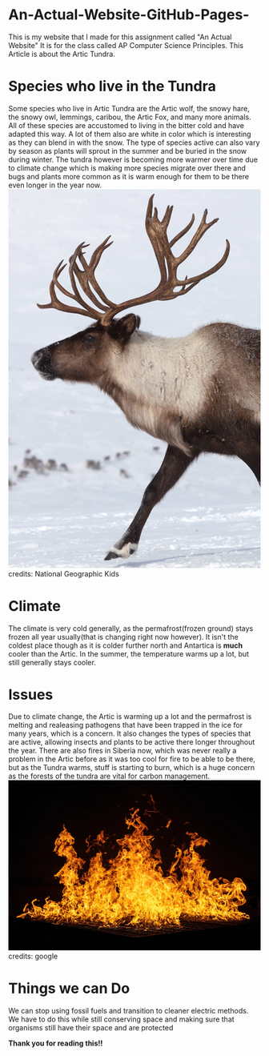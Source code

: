 # An-Actual-Website-GitHub-Pages-
This is my website that I made for this assignment called "An Actual Website" It is for the class called AP Computer Science Principles. This Article is about the Artic Tundra.
# Species who live in the Tundra
Some species who live in Artic Tundra are the Artic wolf, the snowy hare, the snowy owl, lemmings, caribou, the Artic Fox, and many more animals. All of these species are accustomed to living in the bitter cold and have adapted this way. A lot of them also are white in color which is interesting as they can blend in with the snow. The type of species active can also vary by season as plants will sprout in the summer and be buried in the snow during winter. The tundra however is becoming more warmer over time due to climate change which is making more species migrate over there and bugs and plants more common as it is warm enough for them to be there even longer in the year now.
![caribou](caribou.jpg)
credits: National Geographic Kids
# Climate
The climate is very cold generally, as the permafrost(frozen ground) stays frozen all year usually(that is changing right now however). It isn't the coldest place though as it is colder further north and Antartica is **much** cooler than the Artic. In the summer, the temperature warms up a lot, but still generally stays cooler.
# Issues
Due to climate change, the Artic is warming up a lot and the permafrost is melting and realeasing pathogens that have been trapped in the ice for many years, which is a concern. It also changes the types of species that are active, allowing insects and plants to be active there longer throughout the year. There are also fires in Siberia now, which was never really a problem in the Artic before as it was too cool for fire to be able to be there, but as the Tundra warms, stuff is starting to burn, which is a huge concern as the forests of the tundra are vital for carbon management.
![fire](fire.jpg)
credits: google
# Things we can Do
We can stop using fossil fuels and transition to cleaner electric methods. We have to do this while still conserving space and making sure that organisms still have their space and are protected

**Thank you for reading this!!**
